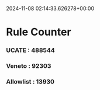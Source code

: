2024-11-08 02:14:33.626278+00:00
# Rule Counter 
 ### UCATE : 488544

 ### Veneto : 92303

 ### Allowlist : 13930